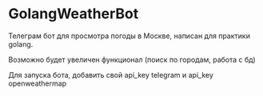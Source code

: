 # GolangWeatherBot

Телеграм бот для просмотра погоды в Москве, написан для практики golang.

Возможно будет увеличен функционал (поиск по городам, работа с бд)

Для запуска бота, добавить свой api_key telegram и api_key openweathermap
